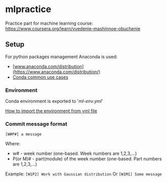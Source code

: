 # mlpractice
Practice part for machine learning course: https://www.coursera.org/learn/vvedenie-mashinnoe-obuchenie

## Setup
For python packages management Anaconda is used:
- [www.anaconda.com/distribution](https://www.anaconda.com/distribution/)
- [Conda common use cases](https://docs.conda.io/projects/conda/en/latest/user-guide/tasks/index.html)

### Environment
Conda environment is exported to '*ml-env.yml*'

[How to import the environment from yml file](https://docs.conda.io/projects/conda/en/latest/user-guide/tasks/manage-environments.html#creating-an-environment-from-an-environment-yml-file)

### Commit message format
`[W#P#] a message`

Where:
- w# - week number (one-based. Week numbers are 1,2,3,...)
- P(or M)# - part(module) of the week number (one-based. Part numbers are 1,2,3,...)

Example: `[W1P2] Work with Gaussian distribution`
Or `[W1M1] Some message`
